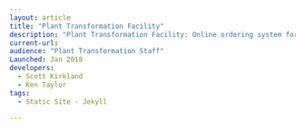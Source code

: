 ```yaml
---
layout: article
title: "Plant Transformation Facility"
description: "Plant Transformation Facility: Online ordering system for the Plant Transformation Facility. Features online ordering from clients, inventory management, and online billing integration."
current-url: 
audience: "Plant Transformation Staff"
Launched: Jan 2018
developers:
  - Scott Kirkland
  - Ken Taylor
tags: 
  - Static Site - Jekyll

---
```

